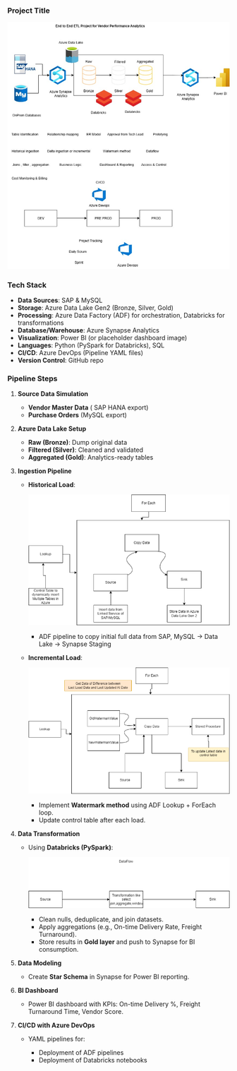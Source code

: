 
###   **Project Title**




![](./Vendor%20performance%20ETL.jpg)

###  **Tech Stack**

* **Data Sources**: SAP & MySQL
* **Storage**: Azure Data Lake Gen2 (Bronze, Silver, Gold)
* **Processing**: Azure Data Factory (ADF) for orchestration, Databricks for transformations
* **Database/Warehouse**: Azure Synapse Analytics
* **Visualization**: Power BI (or placeholder dashboard image)
* **Languages**: Python (PySpark for Databricks), SQL
* **CI/CD**: Azure DevOps (Pipeline YAML files)
* **Version Control**: GitHub repo



###  **Pipeline Steps**

1. **Source Data Simulation**

   

     * **Vendor Master Data** ( SAP HANA export)
     * **Purchase Orders** (MySQL export)


2. **Azure Data Lake Setup**

 

     * **Raw (Bronze)**: Dump original data
     * **Filtered (Silver)**: Cleaned and validated
     * **Aggregated (Gold)**: Analytics-ready tables

3. **Ingestion Pipeline**

   * **Historical Load**:

      ![](./Historical%20Pipeline-Page-1.drawio.png)
     * ADF pipeline to copy initial full data from SAP, MySQL → Data Lake → Synapse Staging
    

    
     
   * **Incremental Load**:

      ![](./Incremental%20Pipeline-Page-2.drawio.png)
     * Implement **Watermark method** using ADF Lookup + ForEach loop.
     * Update control table after each load.

4. **Data Transformation**

   * Using **Databricks (PySpark)**:
     
       ![](./Dataflow-Page-3.drawio.png)
     * Clean nulls, deduplicate, and join datasets.
     * Apply aggregations (e.g., On-time Delivery Rate, Freight Turnaround).
     * Store results in **Gold layer** and push to Synapse for BI consumption.

5. **Data Modeling**

   * Create **Star Schema** in Synapse for Power BI reporting.

6. **BI Dashboard**

   * Power BI dashboard with KPIs: On-time Delivery %, Freight Turnaround Time, Vendor Score.

7. **CI/CD with Azure DevOps**

   * YAML pipelines for:

     * Deployment of ADF pipelines
     * Deployment of Databricks notebooks





